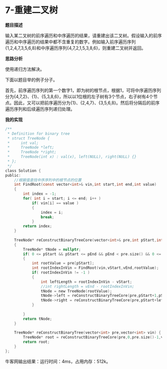 # 7-重建二叉树

**题目描述**

输入某二叉树的前序遍历和中序遍历的结果，请重建出该二叉树。假设输入的前序遍历和中序遍历的结果中都不含重复的数字。例如输入前序遍历序列{1,2,4,7,3,5,6,8}和中序遍历序列{4,7,2,1,5,3,8,6}，则重建二叉树并返回。

**思路分析**

使用递归方法解决。

下面以题目举的例子分子。

首先，前序遍历序列的第一个数字1，即为树的根节点，根据1，可将中序遍历序列分为{4,7,2}、{1}、{5,3,8,6}，所以以1位根的左子树有3个节点，右子树有4个节点。因此，又可以把前序遍历分为{1}、{2,4,7}、{3,5,6,8}。然后将分隔后的前序遍历序列和后续遍历序列递归处理。

**我的实现**

```c
/**
 * Definition for binary tree
 * struct TreeNode {
 *     int val;
 *     TreeNode *left;
 *     TreeNode *right;
 *     TreeNode(int x) : val(x), left(NULL), right(NULL) {}
 * };
 */
class Solution {
public:
    //根据值查找中序序列中的根节点的位置
    int FindRoot(const vector<int>& vin,int start,int end,int value)
    {
        int index = -1;
        for( int i = start; i <= end; i++ )
            if( vin[i] == value )
            {
                index = i;
                break;
            }
        return index;
    }
    
    TreeNode* reConstructBinaryTreeCore(vector<int>& pre,int pStart,int pEnd,vector<int>& vin,int vStart,int vEnd)
    {
        TreeNode* tNode = nullptr;
        if( 0 <= pStart && pStart <= pEnd && pEnd < pre.size() && 0 <= vStart && vStart <= vEnd && vEnd < pre.size() )
        {
            int rootValue = pre[pStart];
            int rootIndexInVin = FindRoot(vin,vStart,vEnd,rootValue);
            if( rootIndexInVin != -1 )
            {
                int leftLength = rootIndexInVin - vStart;
                //int rightLength = vEnd - rootIndexInVin;
                tNode = new TreeNode(rootValue);
                tNode->left = reConstructBinaryTreeCore(pre,pStart+1,pStart+leftLength,vin,vStart,rootIndexInVin-1);
                tNode->right = reConstructBinaryTreeCore(pre,pStart+leftLength+1,pEnd,vin,rootIndexInVin+1,vEnd);
            }
            
        }
        return tNode;
    }
    
    TreeNode* reConstructBinaryTree(vector<int> pre,vector<int> vin) {
        TreeNode* root = reConstructBinaryTreeCore(pre,0,pre.size()-1,vin,0,vin.size()-1);
        return root;
    }
};
```

牛客网输出结果：运行时间：4ms，占用内存：512k。


